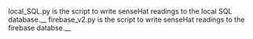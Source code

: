 local_SQL.py is the script to write senseHat readings to the local SQL database.__
firebase_v2.py is the script to write senseHat readings to the firebase databse.__
